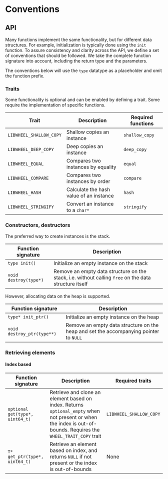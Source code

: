 # Conventions

## API

Many functions implement the same functionality, but for different data structures. For example, initialization is
typically done using the `init` function. To assure consistency and clarity across the API, we define a set of
conventions that should be followed. We take the complete function signature into account, including the return type and
the parameters.

The conventions below will use the `type` datatype as a placeholder and omit the function prefix.

### Traits

Some functionality is optional and can be enabled by defining a trait. Some require the implementation of specific
functions.

| Trait                   | Description                             | Required functions |
|-------------------------|-----------------------------------------|--------------------|
| `LIBWHEEL_SHALLOW_COPY` | Shallow copies an instance              | `shallow_copy`     |
| `LIBWHEEL_DEEP_COPY`    | Deep copies an instance                 | `deep_copy`        |
| `LIBWHEEL_EQUAL`        | Compares two instances by equality      | `equal`            |
| `LIBWHEEL_COMPARE`      | Compares two instances by order         | `compare`          |
| `LIBWHEEL_HASH`         | Calculate the hash value of an instance | `hash`             |
| `LIBWHEEL_STRINGIFY`    | Convert an instance to a `char*`        | `stringify`        |

### Constructors, destructors

The preferred way to create instances is the stack.

| Function signature    | Description                                                                                           |
|-----------------------|-------------------------------------------------------------------------------------------------------|
| `type init()`         | Initialize an empty instance on the stack                                                             |
| `void destroy(type*)` | Remove an empty data structure on the stack, i.e. without calling `free` on the data structure itself |

However, allocating data on the heap is supported.

| Function signature         | Description                                                                           |
|----------------------------|---------------------------------------------------------------------------------------|
| `type* init_ptr()`         | Initialize an empty instance on the heap                                              | 
| `void destroy_ptr(type**)` | Remove an empty data structure on the heap and set the accompanying pointer to `NULL` |

### Retrieving elements

#### Index based

| Function signature              | Description                                                                                                                                                       | Required traits         |
|---------------------------------|-------------------------------------------------------------------------------------------------------------------------------------------------------------------|-------------------------|
| `optional get(type*, uint64_t)` | Retrieve and clone an element based on index. Returns `optional_empty` when not present or when the index is out-of-bounds. Requires the `WHEEL_TRAIT_COPY` trait | `LIBWHEEL_SHALLOW_COPY` |
| `T* get_ptr(type*, uint64_t)`   | Retrieve an element based on index, and returns `NULL` if not present or the index is out-of-bounds                                                               | None                    |
